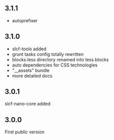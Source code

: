 ## 3.1.1
- autoprefixer

## 3.1.0
- slcf-tools added
- grunt tasks config totally rewritten
- blocks.less directory renamed into less.blocks
- auto dependencies for CSS technologies
- "__assets" bundle
- more detailed docs

## 3.0.1
slcf-nano-core added

## 3.0.0
First public version